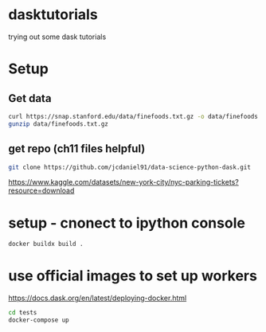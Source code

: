 # dasktutorials
trying out some dask tutorials

# Setup

## Get data
```bash
curl https://snap.stanford.edu/data/finefoods.txt.gz -o data/finefoods.txt.gz
gunzip data/finefoods.txt.gz
```

## get repo (ch11 files helpful)
```bash
git clone https://github.com/jcdaniel91/data-science-python-dask.git
```

https://www.kaggle.com/datasets/new-york-city/nyc-parking-tickets?resource=download

# setup - cnonect to ipython console
```bash
docker buildx build .
```
# use official images to set up workers

https://docs.dask.org/en/latest/deploying-docker.html
```bash
cd tests
docker-compose up
```